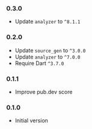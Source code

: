 ### 0.3.0

* Update `analyzer` to `^8.1.1`

### 0.2.0

* Update `source_gen` to `^3.0.0`
* Update `analyzer` to `^7.0.0`
* Require Dart `^3.7.0`

### 0.1.1

* Improve pub.dev score

### 0.1.0

* Initial version
